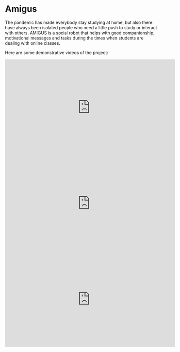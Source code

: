 <link rel="stylesheet" href="css/markdown.css">
<!-- <a href="https://github.com/Andy-Leo10" target="_blank"><strong> → GO TO GITHUB REPOSITORY</strong></a> -->

# Amigus

The pandemic has made everybody stay studying at home, but also there have always been isolated people who need a little push to study or interact with others. AMIGUS is a social robot that helps with good companionship, motivational messages and tasks during the times when students are dealing with online classes.

Here are some demonstrative videos of the project:

<iframe width="560" height="315" src="https://www.youtube.com/embed/PdIJK_yQuXE" frameborder="0" allow="accelerometer; autoplay; clipboard-write; encrypted-media; gyroscope; picture-in-picture" allowfullscreen></iframe>

<br>

<iframe width="560" height="315" src="https://www.youtube.com/embed/_mzgBu7CK7M" frameborder="0" allow="accelerometer; autoplay; clipboard-write; encrypted-media; gyroscope; picture-in-picture" allowfullscreen></iframe>

<br>

<iframe width="560" height="315" src="https://www.youtube.com/embed/nQA81GdFI6Y" frameborder="0" allow="accelerometer; autoplay; clipboard-write; encrypted-media; gyroscope; picture-in-picture" allowfullscreen></iframe>
